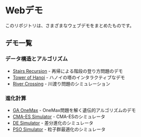 # Webデモ

このリポジトリは、さまざまなウェブデモをまとめたものです。

## デモ一覧

### データ構造とアルゴリズム
*   [Stairs Recursion](https://jkushida.github.io/Web_demo/DSA/stairs_recursion.html) - 再帰による階段の登り方問題のデモ
*   [Tower of Hanoi](https://jkushida.github.io/Web_demo/DSA/hanoi.html) - ハノイの塔のインタラクティブなデモ
*   [River Crossing](https://jkushida.github.io/Web_demo/DSA/river-crossing.html) - 川渡り問題のシミュレーション

### 進化計算
*   [GA OneMax](https://jkushida.github.io/Web_demo/EC/ga-onemax.html) - OneMax問題を解く遺伝的アルゴリズムのデモ
*   [CMA-ES Simulator](https://jkushida.github.io/Web_demo/EC/cmaes_simulator.html) - CMA-ESのシミュレータ
*   [DE Simulator](https://jkushida.github.io/Web_demo/EC/de_simulator.html) - 差分進化のシミュレータ
*   [PSO Simulator](https://jkushida.github.io/Web_demo/EC/pso_simulator.html) - 粒子群最適化のシミュレータ

